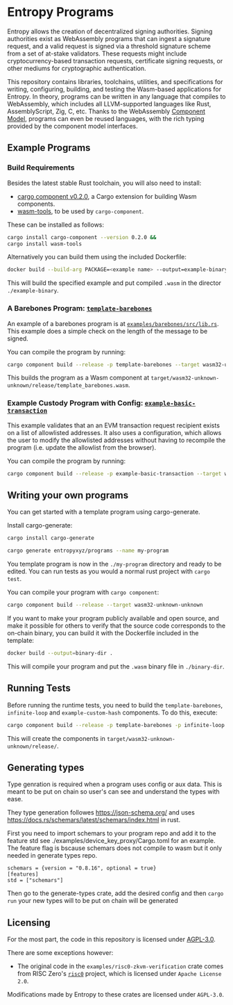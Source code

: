 # Entropy Programs

Entropy allows the creation of decentralized signing authorities. Signing authorities exist as WebAssembly programs that can ingest a signature request, and a valid request is signed via a threshold signature scheme from a set of at-stake validators. These requests might include cryptocurrency-based transaction requests, certificate signing requests, or other mediums for cryptographic authentication.

This repository contains libraries, toolchains, utilities, and specifications for writing, configuring, building, and testing the Wasm-based applications for Entropy. In theory, programs can be written in any language that compiles to WebAssembly, which includes all LLVM-supported languages like Rust, AssemblyScript, Zig, C, etc. Thanks to the WebAssembly [Component Model](https://component-model.bytecodealliance.org), programs can even be reused languages, with the rich typing provided by the component model interfaces.

## Example Programs

### Build Requirements

Besides the latest stable Rust toolchain, you will also need to install:

- [cargo component v0.2.0](https://github.com/bytecodealliance/cargo-component#installation), a Cargo extension for building Wasm components.
- [wasm-tools](https://github.com/bytecodealliance/wasm-tools#installation), to be used by `cargo-component`.

These can be installed as follows:

```bash
cargo install cargo-component --version 0.2.0 &&
cargo install wasm-tools
```

Alternatively you can build them using the included Dockerfile:
```bash
docker build --build-arg PACKAGE=<example name> --output=example-binary .
```
This will build the specified example and put compiled `.wasm` in the director `./example-binary`.

### A Barebones Program: [`template-barebones`](./examples/barebones/src/lib.rs)

An example of a barebones program is at [`examples/barebones/src/lib.rs`](./examples/barebones/src/lib.rs). This example does a simple check on the length of the message to be signed.

You can compile the program by running:

```bash
cargo component build --release -p template-barebones --target wasm32-unknown-unknown
```

This builds the program as a Wasm component at `target/wasm32-unknown-unknown/release/template_barebones.wasm`.

### Example Custody Program with Config: [`example-basic-transaction`](./examples/basic-transaction/src/lib.rs)

This example validates that an an EVM transaction request recipient exists on a list of allowlisted addresses. It also uses a configuration, which allows the user to modify the allowlisted addresses without having to recompile the program (i.e. update the allowlist from the browser).

You can compile the program by running:

```bash
cargo component build --release -p example-basic-transaction --target wasm32-unknown-unknown
```

## Writing your own programs

You can get started with a template program using cargo-generate.

Install cargo-generate:

```bash
cargo install cargo-generate
```

```bash
cargo generate entropyxyz/programs --name my-program
```

You template program is now in the `./my-program` directory and ready to be edited. You can run tests as you would a normal rust project with `cargo test`.

You can compile your program with `cargo component`:

```bash
cargo component build --release --target wasm32-unknown-unknown
```

If you want to make your program publicly available and open source, and make it possible for others to verify that the source code corresponds to the on-chain binary, you can build it with the Dockerfile included in the template: 

```bash
docker build --output=binary-dir .
```

This will compile your program and put the `.wasm` binary file in `./binary-dir`. 

## Running Tests

Before running the runtime tests, you need to build the `template-barebones`, `infinite-loop` and `example-custom-hash` components. To do this, execute:

```bash
cargo component build --release -p template-barebones -p infinite-loop -p example-custom-hash --target wasm32-unknown-unknown`
```

This will create the components in `target/wasm32-unknown-unknown/release/`.

## Generating types 

Type genration is required when a program uses config or aux data. This is meant to be put on chain so user's can see and understand the types with ease. 

They type generation followes https://json-schema.org/ and uses https://docs.rs/schemars/latest/schemars/index.html in rust. 

First you need to import schemars to your program repo and add it to the feature std see ./examples/device_key_proxy/Cargo.toml for an example. The feature flag is bscause schemars does not compile to wasm but it only needed in generate types repo. 

```
schemars = {version = "0.8.16", optional = true}
[features]
std = ["schemars"]
```

Then go to the generate-types crate, add the desired config and then ```cargo run``` your new types will to be put on chain will be generated

## Licensing

For the most part, the code in this repository is licensed under [AGPL-3.0](./LICENSE).

There are some exceptions however:

- The original code in the `examples/risc0-zkvm-verification` crate comes from RISC Zero's [`risc0`](https://github.com/risc0/risc0) project, which is licensed under
  `Apache License 2.0`.

Modifications made by Entropy to these crates are licensed under `AGPL-3.0`.
